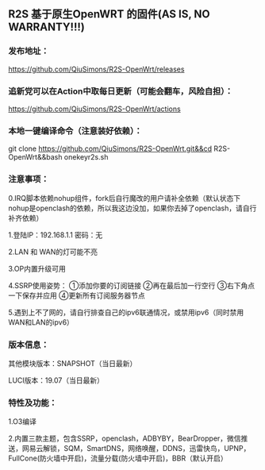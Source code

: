 ## R2S 基于原生OpenWRT 的固件(AS IS, NO WARRANTY!!!)

### 发布地址：
https://github.com/QiuSimons/R2S-OpenWrt/releases

### 追新党可以在Action中取每日更新（可能会翻车，风险自担）：
https://github.com/QiuSimons/R2S-OpenWrt/actions

### 本地一键编译命令（注意装好依赖）：
git clone https://github.com/QiuSimons/R2S-OpenWrt.git&&cd R2S-OpenWrt&&bash onekeyr2s.sh

### 注意事项：
0.IRQ脚本依赖nohup组件，fork后自行魔改的用户请补全依赖（默认状态下nohup是openclash的依赖，所以我这边没加，如果你去掉了openclash，请自行补齐依赖）

1.登陆IP：192.168.1.1 密码：无

2.LAN 和 WAN的灯可能不亮

3.OP内置升级可用

4.SSRP使用姿势： ①添加你要的订阅链接 ②再在最后加一行空行 ③右下角点一下保存并应用 ④更新所有订阅服务器节点

5.遇到上不了网的，请自行排查自己的ipv6联通情况，或禁用ipv6（同时禁用WAN和LAN的ipv6）

### 版本信息：
其他模块版本：SNAPSHOT（当日最新）

LUCI版本：19.07（当日最新）

### 特性及功能：
1.O3编译

2.内置三款主题，包含SSRP，openclash，ADBYBY，BearDropper，微信推送，网易云解锁，SQM，SmartDNS，网络唤醒，DDNS，迅雷快鸟，UPNP，FullCone(防火墙中开启)，流量分载(防火墙中开启)，BBR（默认开启）
